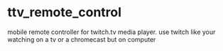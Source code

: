 # ttv_remote_control
mobile remote controller for twitch.tv media player. use twitch like your watching on a tv or a chromecast but on computer
